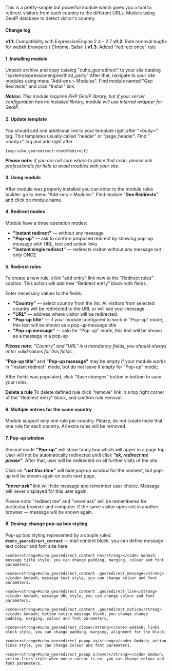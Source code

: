 This is a pretty-simple but powerful module which gives you a tool to redirect visitors from each country to the different URLs.
Module using GeoIP database to detect visitor's country.

<h4>Change log</h4>
<b>v1.1</b>: Compatibility with ExpressionEngine 2.4 - 2.7
<b>v1.2</b>: Rule removal bugfix for webkit browsers ( Chrome, Safari )
<b>v1.3</b>: Added "redirect once" rule

<h4>1. Installing module</h4>
Unpack archive and copy catalog "cuho_georedirect" to your site catalog "system/expressionengine/third_party"
After that, navigate to your site modules using menu "Add-ons > Modules".
Find module named "Geo Redirects" and click "Install" link.

<em><strong>Notice:</strong> This module requires PHP GeoIP library, but if your server configuration has no installed library, module will use internal wrapper for GeoIP.</em>

<h4>2. Update template</h4>
You should add one additional line to your template right after "&lt;body&gt;" tag.
This templates usually called "header" or "page_header".
Find "&lt;body&gt;" tag and add right after
<pre><code>&#123;exp:cuho_georedirect:checkRedirect&#125;</code></pre>

<em><strong>Please note:</strong> if you are not sure where to place that code, please ask professionals for help to avoid troubles with your site.</em>


<h4>3. Using module</h4>
After module was properly installed you can enter to the module rules builder: go to menu "Add-ons > Modules".
Find module "<strong>Geo Redirects</strong>" and click on module name.


<h4>4. Redirect modes</h4>
Module have a three operation modes:
<ul>
    <li><strong>"Instant redirect"</strong> &mdash; without any message</li>
    <li><strong>"Pop-up"</strong> &mdash; ask to confirm proposed redirect by showing pop-up message with URL, text and action links</li> 
    <li><strong>"Instant single redirect"</strong> &mdash; redirects visiton without any message but only ONCE</li>
</ul>


<h4>5. Redirect rules</h4>
To create a new rule, click "add entry" link new to the "Redirect rules" caption. This action will add new "Redirect entry" block with fields.

Enter necessary values to the fields:
<ul>
    <li><strong>"Country"</strong> &mdash; select country from the list. All visitors from selected country will be redirected to the URL or will see your message.</li>
    <li><strong>"URL"</strong> &mdash; address where visitor will be redirected.</li>
    <li><strong>"Pop-up title"</strong> &mdash; if your module configured to work in "Pop-up" mode, this text will be shown as a pop-up message title</li>
    <li><strong>"Pop-up message"</strong> &mdash; aslo for "Pop-up" mode, this text will be shown as a message in a pop-up</li>
</ul>

<em><strong>Please note:</strong> "Country" and "URL" is a mandatory fields, you should always enter valid values for this fields.</em>

<strong>"Pop-up title"</strong> and <strong>"Pop-up message"</strong> may be empty if your module works in "Instant redirect" mode, but do not leave it empty for "Pop-up" mode;
	
After fields was populated, click "Save changes" button in bottom to save your rules.

<strong>Delete a rule</strong>
To delete defined rule click "remove" link in a top right corner of the "Redirect entry" block, and confirm rule removal.


<h4>6. Multiple entries for the same country</h4>
Module support only one rule per country.
Please, do not create more that one rule for each country. All extra rules will be removed.

<h4>7. Pop-up window</h4>
Second mode <strong>"Pop-up"</strong> will show fancy box which will apper in a page top.
User will not be automatically redirected until click <strong><em>"ok, redirect me please"</em></strong>. After that, user will be redirected on all further visits of the site.

Click on <strong><em>"not this time"</em></strong> will hide pop-up window for the moment, but pop-up will be shown again on each next page.

<strong><em>"never ask"</em></strong> link will hide message and remember user choice. Message will never displayed for this user again.

Please note: "redirect me" and "never ask" will be remembered for particular browser and computer. If the same visitor open siet in another browser &mdash; message will be shown again.

<h4>8. Desing: change pop-up box styling</h4>
Pop-up box styling represented by a couple rules:
	<code><strong>#cuho_georedirect_content</strong></code> &mdash; mail content block, you can define message text colour and font size here.

	<code><strong>#cuho_georedirect_content h4</strong></code> &mdash; message title style, you can change padding, marging, colour and font parameters.

	<code><strong>#cuho_georedirect_content .georedirect_message</strong></code> &mdash; message text style, you can change colour and font parameters.
	
	<code><strong>#cuho_georedirect_content .georedirect_link</strong></code> &mdash; message URL style, you can change colour and font parameters.
	
	<code><strong>#cuho_georedirect_content .georedirect_notice</strong></code> &mdash; bottom notice message block, you change change padding, marging, colour and font parameters.
	
	<code><strong>#cuho_georedirect_close</strong></code> &mdash; links block style, you can change padding, marging, alignment for the block;
	
	<code><strong>#cuho_georedirect_popup a</strong></code> &mdash; action links style, you can change colour and font parameters.
	
	<code><strong>#cuho_georedirect_popup a:hover</strong></code> &mdash; action links style when mouse cursor is on, you can change colour and font parameters.
